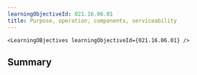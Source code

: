 ```yaml
---
learningObjectiveId: 021.16.06.01
title: Purpose, operation, components, serviceability
---
```


```tsx eval
<LearningOBjectives learningObjectiveId={021.16.06.01} />
```

## Summary
